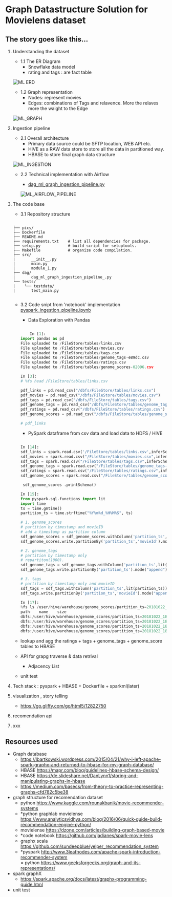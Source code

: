 # Graph Datastructure Solution for Movielens dataset

## The story goes like this...  
1. Understanding the dataset  
    - 1.1 The ER Diagram 
        - Snowflake data model 
        - rating and tags : are fact table  
        
    ![ML ERD](https://github.com/vivek-bombatkar/graph-data-structure-for-recommendation-dataset/blob/master/ML_ERD.JPG)  
    
    - 1.2 Graph representation
        - Nodes: represent movies  
        - Edges: combinations of Tags and relavence. More the relaves more the waight to the Edge  
        
    ![ML_GRAPH](https://github.com/vivek-bombatkar/graph-data-structure-for-recommendation-dataset/blob/master/ML_GRAPH_1.JPG)  
 
2. Ingestion pipeline
    - 2.1 Overall architecture
        - Primary data source could be SFTP location, WEB API etc. 
        - HIVE as a RAW data store to store all the data in partitioned way.    
        - HBASE to store final graph data structure   
        
    ![ML_INGESTION](https://github.com/vivek-bombatkar/graph-data-structure-for-recommendation-dataset/blob/master/ML_INGESTION.JPG)  
        
    - 2.2 Technical implementation with Airflow
        - [dag_ml_graph_ingestion_pipeline.py](https://github.com/vivek-bombatkar/graph-data-structure-for-recommendation-dataset/blob/master/dag_ml_graph_ingestion_pipeline_.py)
    
        ![ML_AIRFLOW_PIPELINE](https://github.com/vivek-bombatkar/graph-data-structure-for-recommendation-dataset/blob/master/ML_AIRFLOW_PIPELINE.JPG)
        
        
3. The code base 
    - 3.1 Repository structure
    ```
 
    ├── pics/
    ├── Dockerfile  
    ├── README.md
    ├── requirements.txt    # list all dependencies for package.
    ├── setup.py            # build script for setuptools. 
    ├── Makefile            # organize code compilation.
    ├── src/
    |       __init__.py
    |       main.py
    |       module_1.py
    ├── dag/
    |       dag_ml_graph_ingestion_pipeline_.py
    └── tests/
    |    └── testdata/
    |       test_main.py
    
    
    ```  
    
    - 3.2 Code snipt from 'notebook' implementation [pyspark_ingestion_pipeline.ipynb](https://github.com/vivek-bombatkar/graph-data-structure-for-recommendation-dataset/blob/master/pyspark_ingestion_pipeline.ipynb)  
    
        - Data Exploration with Pandas
        ```python

            In [1]:
        import pandas as pd
        File uploaded to /FileStore/tables/links.csv
        File uploaded to /FileStore/tables/movies.csv
        File uploaded to /FileStore/tables/tags.csv
        File uploaded to /FileStore/tables/genome_tags-e89dc.csv
        File uploaded to /FileStore/tables/ratings.csv
        File uploaded to /FileStore/tables/genome_scores-02096.csv

        In [3]:
        # %fs head /FileStore/tables/links.csv

        pdf_links = pd.read_csv("/dbfs/FileStore/tables/links.csv")
        pdf_movies = pd.read_csv("/dbfs/FileStore/tables/movies.csv")
        pdf_tags = pd.read_csv("/dbfs/FileStore/tables/tags.csv")
        pdf_genome_tags = pd.read_csv("/dbfs/FileStore/tables/genome_tags-e89dc.csv")
        pdf_ratings = pd.read_csv("/dbfs/FileStore/tables/ratings.csv")
        pdf_genome_scores = pd.read_csv("/dbfs/FileStore/tables/genome_scores-02096.csv")

        # pdf_links

        ```
        
        - PySpark dataframe from csv data and load data to HDFS / HIVE 
        ```python
        
        In [14]:
        sdf_links = spark.read.csv('/FileStore/tables/links.csv',inferSchema = "true",header= True)
        sdf_movies = spark.read.csv("/FileStore/tables/movies.csv",inferSchema = "true",header= True)
        sdf_tags = spark.read.csv("/FileStore/tables/tags.csv",inferSchema = "true",header= True)
        sdf_genome_tags = spark.read.csv("/FileStore/tables/genome_tags-e89dc.csv",inferSchema = "true",header= True)
        sdf_ratings = spark.read.csv("/FileStore/tables/ratings.csv",inferSchema = "true",header= True)
        sdf_genome_scores = spark.read.csv("/FileStore/tables/genome_scores-02096.csv",inferSchema = "true",header= True)

         sdf_genome_scores .printSchema()

        In [15]:
        from pyspark.sql.functions import lit
        import time
        ts = time.gmtime()
        partition_ts = time.strftime("%Y%m%d_%H%M%S", ts)

        # 1. genome_scores
        # partition by timestamp and movieID
        # add a timestamp as partition column
        sdf_genome_scores = sdf_genome_scores.withColumn('partition_ts',lit(partition_ts))
        sdf_genome_scores.write.partitionBy('partition_ts','movieId').mode("append").saveAsTable("genome_scores")

        # 2. genome_tags
        # partition by timestamp only 
        # repartiton(1000).
        sdf_genome_tags = sdf_genome_tags.withColumn('partition_ts',lit(partition_ts))
        sdf_genome_tags.write.partitionBy('partition_ts').mode("append").saveAsTable("genome_tags")

        # 3. tags
        # partition by timestamp only and movieID
        sdf_tags = sdf_tags.withColumn('partition_ts',lit(partition_ts))
        sdf_tags.write.partitionBy('partition_ts','movieId').mode("append").saveAsTable("tags")

        In [17]:
        %fs ls /user/hive/warehouse/genome_scores/partition_ts=20181022_182142/movieId=2/
        path	name	size
        dbfs:/user/hive/warehouse/genome_scores/partition_ts=20181022_182142/movieId=2/_SUCCESS	_SUCCESS	0
        dbfs:/user/hive/warehouse/genome_scores/partition_ts=20181022_182142/movieId=2/_committed_3187766080380504256	_committed_3187766080380504256	121
        dbfs:/user/hive/warehouse/genome_scores/partition_ts=20181022_182142/movieId=2/_started_3187766080380504256	_started_3187766080380504256	0
        dbfs:/user/hive/warehouse/genome_scores/partition_ts=20181022_182142/movieId=2/part-00000-tid-3187766080380504256-33905e8c-c865-4bcc-b994-25b322c89c46-33.c000.snappy.parquet	part-00000-tid-3187766080380504256-33905e8c-c865-4bcc-b994-25b322c89c46-33.c000.snappy.parquet	


        ```

    - lookup and agg the ratings + tags + genome_tags + genome_score tables to HBASE  
    - API for grapg traverse & data retrival 
        - Adjacency List  
    - unit test    
2. Tech stack : pyspark + HBASE + Dockerfile + sparkml(later) 
3. visualization , story telling
    - https://go.gliffy.com/go/html5/12822750  
4. recomendation api
5. xxx


## Resources used 
- Graph database 
    - https://lbartkowski.wordpress.com/2015/04/21/why-i-left-apache-spark-graphx-and-returned-to-hbase-for-my-graph-database/  
    - HBASE https://mapr.com/blog/guidelines-hbase-schema-design/  
    - HBASE https://de.slideshare.net/DanLynn1/storing-and-manipulating-graphs-in-hbase  
    - https://medium.com/basecs/from-theory-to-practice-representing-graphs-cfd782c5be38  
- graph structure for recomendation dataset  
    - python https://www.kaggle.com/rounakbanik/movie-recommender-systems  
    - *python graphlab movielense https://www.analyticsvidhya.com/blog/2016/06/quick-guide-build-recommendation-engine-python/  
    - movielense https://dzone.com/articles/building-graph-based-movie  
    - *code notebook https://github.com/jadianes/spark-movie-lens  
    - graphx scala https://github.com/sundeepblue/yelper_recommendation_system  
    - *pyspark http://www.3leafnodes.com/apache-spark-introduction-recommender-system   
    = python https://www.geeksforgeeks.org/graph-and-its-representations/  
- spark graphX  
    - https://spark.apache.org/docs/latest/graphx-programming-guide.html  
- unit test  
